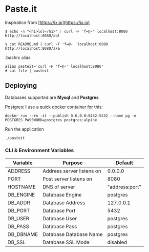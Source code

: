 # Paste.it

Inspiration from [https://ix.io](https://ix.io)

```
$ echo -n "<h1>lol</h1>" | curl -F 'f=@-' localhost:8080
http://localhost:8080/abl
```
```
$ cat README.md | curl -F 'f=@-' localhost:8080
http://localhost:8080/aFa
```

.bashrc alias
```
alias pasteit='curl -F 'f=@-' localhost:8080'
# cat file | pasteit
```

## Deploying

Databases supported are **Mysql** and **Postgres**

Postgres:
I use a quick docker container for this:
```
docker run --rm -it --publish 0.0.0.0:5432:5432 --name pg -e POSTGRES_PASSWORD=postgres postgres:alpine
```

Run the application
```
./pasteit
```

### CLI & Environment Variables

| Variable  | Purpose  | Default  |
|-----------|----------|----------|
| ADDRESS   | Address server listens on  | 0.0.0.0  |
| PORT      | Post server listens on  | 8080  |
| HOSTNAME  | DNS of server  | "address:port"  |
| DB_ENGINE | Database Engine | postgres |
| DB_ADDR   | Database Address  | 127.0.0.1  |
| DB_PORT   | Database Port  | 5432  |
| DB_USER   | Database User  | postgres |
| DB_PASS   | Database Pass  | postgres  |
| DB_DBNAME | Database Database Name  | postgres  |
| DB_SSL    | Database SSL Mode | disabled  |
